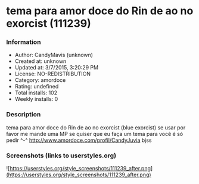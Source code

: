 # tema para amor doce do Rin de ao no exorcist (111239)

### Information
- Author: CandyMavis (unknown)
- Created at: unknown
- Updated at: 3/7/2015, 3:20:29 PM
- License: NO-REDISTRIBUTION
- Category: amordoce
- Rating: undefined
- Total installs: 102
- Weekly installs: 0


### Description
tema para amor doce do Rin de ao no exorcist (blue exorcist)
se usar por favor me mande uma MP
se quiser que eu faça um tema para você é só pedir ^-^
http://www.amordoce.com/profil/CandyJuvia
bjss


### Screenshots (links to userstyles.org)
![https://userstyles.org/style_screenshots/111239_after.png](https://userstyles.org/style_screenshots/111239_after.png)


